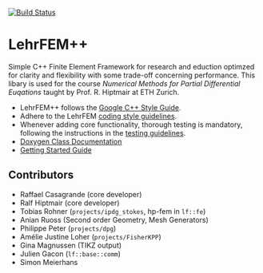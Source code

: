 [![Build Status](https://github.com/craffael/lehrfempp/workflows/Continuous%20Integration/badge.svg?branch=master)](https://github.com/craffael/lehrfempp/actions)

# LehrFEM++
Simple C++ Finite Element Framework for research and eduction optimzed for clarity and
flexibility with some trade-off concerning performance. This libary is used for the course _Numerical Methods for Partial Differential Euqations_ taught by Prof. R. Hiptmair at ETH Zurich.

* LehrFEM++ follows the [Google C++ Style
Guide](https://google.github.io/styleguide/cppguide.html#Naming).
* Adhere to the LehrFEM [coding style
  guidelines](https://github.com/craffael/lehrfempp/wiki/Contribute).
* Whenever adding core functionality, thorough testing is mandatory, following the
  instructions in the [testing
  guidelines](https://github.com/craffael/lehrfempp/wiki/Contribute).
* [Doxygen Class Documentation](https://craffael.github.io/lehrfempp)
* [Getting Started Guide](https://craffael.github.io/lehrfempp/getting_started.html)

## Contributors
- Raffael Casagrande (core developer)
- Ralf Hiptmair (core developer)
- Tobias Rohner (`projects/ipdg_stokes`, hp-fem in `lf::fe`)
- Anian Ruoss (Second order Geometry, Mesh Generators)
- Philippe Peter (`projects/dpg`)
- Amélie Justine Loher (`projects/FisherKPP`)
- Gina Magnussen (TIKZ output)
- Julien Gacon (`lf::base::comm`)
- Simon Meierhans

